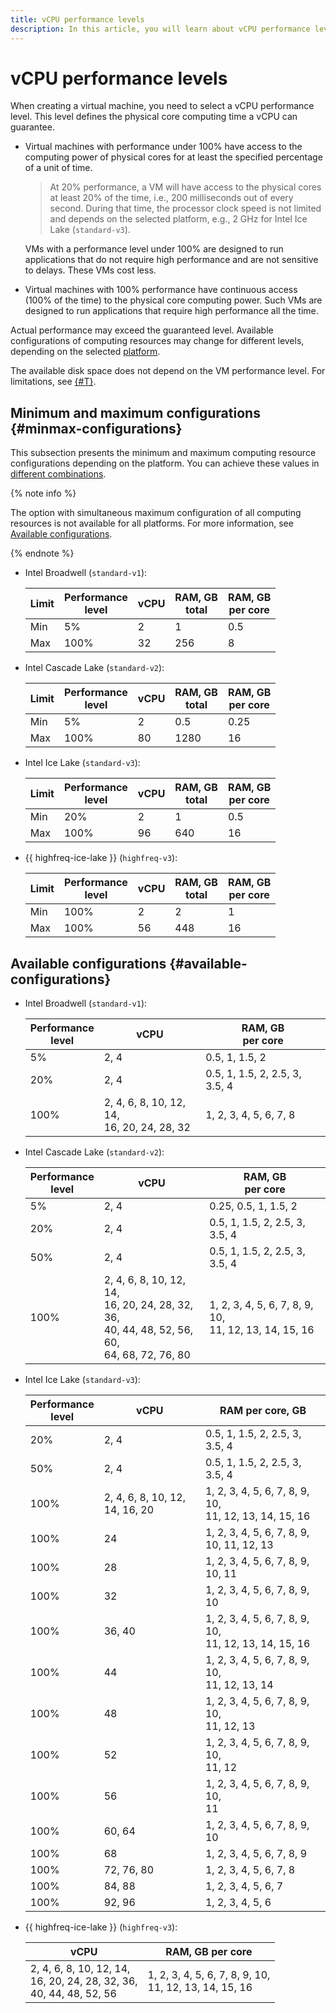 ```yaml
---
title: vCPU performance levels
description: In this article, you will learn about vCPU performance levels and available configurations on different platforms.
---
```


# vCPU performance levels


When creating a virtual machine, you need to select a vCPU performance level. This level defines the physical core computing time a vCPU can guarantee.

* Virtual machines with performance under 100% have access to the computing power of physical cores for at least the specified percentage of a unit of time.

    > At 20% performance, a VM will have access to the physical cores at least 20% of the time, i.e., 200 milliseconds out of every second. During that time, the processor clock speed is not limited and depends on the selected platform, e.g., 2 GHz for Intel Ice Lake (`standard-v3`).

    VMs with a performance level under 100% are designed to run applications that do not require high performance and are not sensitive to delays. These VMs cost less.

* Virtual machines with 100% performance have continuous access (100% of the time) to the physical core computing power. Such VMs are designed to run applications that require high performance all the time.

Actual performance may exceed the guaranteed level. Available configurations of computing resources may change for different levels, depending on the selected [platform](vm-platforms.md).

The available disk space does not depend on the VM performance level. For limitations, see [{#T}](limits.md).

## Minimum and maximum configurations {#minmax-configurations}

This subsection presents the minimum and maximum computing resource configurations depending on the platform. You can achieve these values in [different combinations](#available-configurations).

{% note info %}

The option with simultaneous maximum configuration of all computing resources is not available for all platforms. For more information, see [Available configurations](#available-configurations).

{% endnote %}


* Intel Broadwell (`standard-v1`):

    Limit | Performance<br>level | vCPU | RAM, GB<br>total | RAM, GB<br>per core
    ------------ | ----------------------------- | ---- | ---------------- | -----------------
    Min         | 5%                            | 2    | 1                | 0.5
    Max        | 100%                          | 32   | 256              | 8

* Intel Cascade Lake (`standard-v2`):

    Limit | Performance<br>level | vCPU | RAM, GB<br>total | RAM, GB<br>per core
    ------------ | ----------------------------- | ---- | ---------------- | -----------------
    Min         | 5%                            | 2    | 0.5              | 0.25
    Max        | 100%                          | 80   | 1280             | 16

* Intel Ice Lake (`standard-v3`):

    Limit | Performance<br>level | vCPU | RAM, GB<br>total | RAM, GB<br>per core
    ------------ | ----------------------------- | ---- | ---------------- | -----------------
    Min         | 20%                           | 2    | 1                | 0.5
    Max        | 100%                          | 96   | 640              | 16

* {{ highfreq-ice-lake }} (`highfreq-v3`):

    Limit | Performance<br>level | vCPU | RAM, GB<br>total | RAM, GB<br>per core
    ------------ | ----------------------------- | ---- | ---------------- | -----------------
    Min         | 100%                          | 2    | 2                | 1
    Max        | 100%                          | 56   | 448              | 16

## Available configurations {#available-configurations}

* Intel Broadwell (`standard-v1`):

    Performance<br>level | vCPU | RAM, GB<br>per core
    --- | --- | ---
    5% | 2, 4 | 0.5, 1, 1.5, 2
    20% | 2, 4 | 0.5, 1, 1.5, 2, 2.5, 3, 3.5, 4
    100% | 2, 4, 6, 8, 10, 12, 14,<br> 16, 20, 24, 28, 32 | 1, 2, 3, 4, 5, 6, 7, 8

* Intel Cascade Lake (`standard-v2`):

    Performance<br>level | vCPU | RAM, GB<br>per core
    --- | --- | ---
    5% | 2, 4 | 0.25, 0.5, 1, 1.5, 2
    20% | 2, 4 | 0.5, 1, 1.5, 2, 2.5, 3, 3.5, 4
    50% | 2, 4 | 0.5, 1, 1.5, 2, 2.5, 3, 3.5, 4
    100% | 2, 4, 6, 8, 10, 12, 14,<br> 16, 20, 24, 28, 32, 36,<br> 40, 44, 48, 52, 56, 60,<br> 64, 68, 72, 76, 80 | 1, 2, 3, 4, 5, 6, 7, 8, 9, 10,<br> 11, 12, 13, 14, 15, 16

* Intel Ice Lake (`standard-v3`):

    Performance<br> level | vCPU | RAM per core, GB
    --- | --- | ---
    20% | 2, 4 | 0.5, 1, 1.5, 2, 2.5, 3, 3.5, 4
    50% | 2, 4 | 0.5, 1, 1.5, 2, 2.5, 3, 3.5, 4
    100% | 2, 4, 6, 8, 10, 12, 14, 16, 20 | 1, 2, 3, 4, 5, 6, 7, 8, 9, 10,<br> 11, 12, 13, 14, 15, 16
    100% | 24 | 1, 2, 3, 4, 5, 6, 7, 8, 9, 10, 11, 12, 13
    100% | 28 | 1, 2, 3, 4, 5, 6, 7, 8, 9, 10, 11
    100% | 32 | 1, 2, 3, 4, 5, 6, 7, 8, 9, 10
    100% | 36, 40 | 1, 2, 3, 4, 5, 6, 7, 8, 9, 10,<br> 11, 12, 13, 14, 15, 16 
    100% | 44 | 1, 2, 3, 4, 5, 6, 7, 8, 9, 10,<br> 11, 12, 13, 14
    100% | 48 | 1, 2, 3, 4, 5, 6, 7, 8, 9, 10,<br> 11, 12, 13
    100% | 52 | 1, 2, 3, 4, 5, 6, 7, 8, 9, 10,<br> 11, 12
    100% | 56 | 1, 2, 3, 4, 5, 6, 7, 8, 9, 10,<br> 11
    100% | 60, 64 | 1, 2, 3, 4, 5, 6, 7, 8, 9, 10
    100% | 68 | 1, 2, 3, 4, 5, 6, 7, 8, 9
    100% | 72, 76, 80 | 1, 2, 3, 4, 5, 6, 7, 8
    100% | 84, 88 | 1, 2, 3, 4, 5, 6, 7
    100% | 92, 96 | 1, 2, 3, 4, 5, 6

* {{ highfreq-ice-lake }} (`highfreq-v3`):

    vCPU | RAM, GB per core
    --- | --- 
    2, 4, 6, 8, 10, 12, 14,<br> 16, 20, 24, 28, 32, 36,<br> 40, 44, 48, 52, 56 | 1, 2, 3, 4, 5, 6, 7, 8, 9, 10,<br> 11, 12, 13, 14, 15, 16
